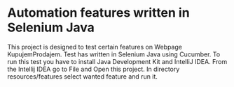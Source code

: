 # Automation features written in Selenium Java

This project is designed to test certain features on Webpage KupujemProdajem.
Test has written in Selenium Java using Cucumber.
To run this test you have to install Java Development Kit and IntelliJ IDEA.
From the Intellij IDEA go to File and Open this project.
In directory resources/features select wanted feature and run it.


